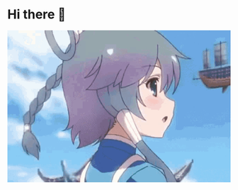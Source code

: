 # Hi there 👋

<div align="center">
  <img src="vsinger-vocaloid.gif" alt="V Singer Animation">
</div>
